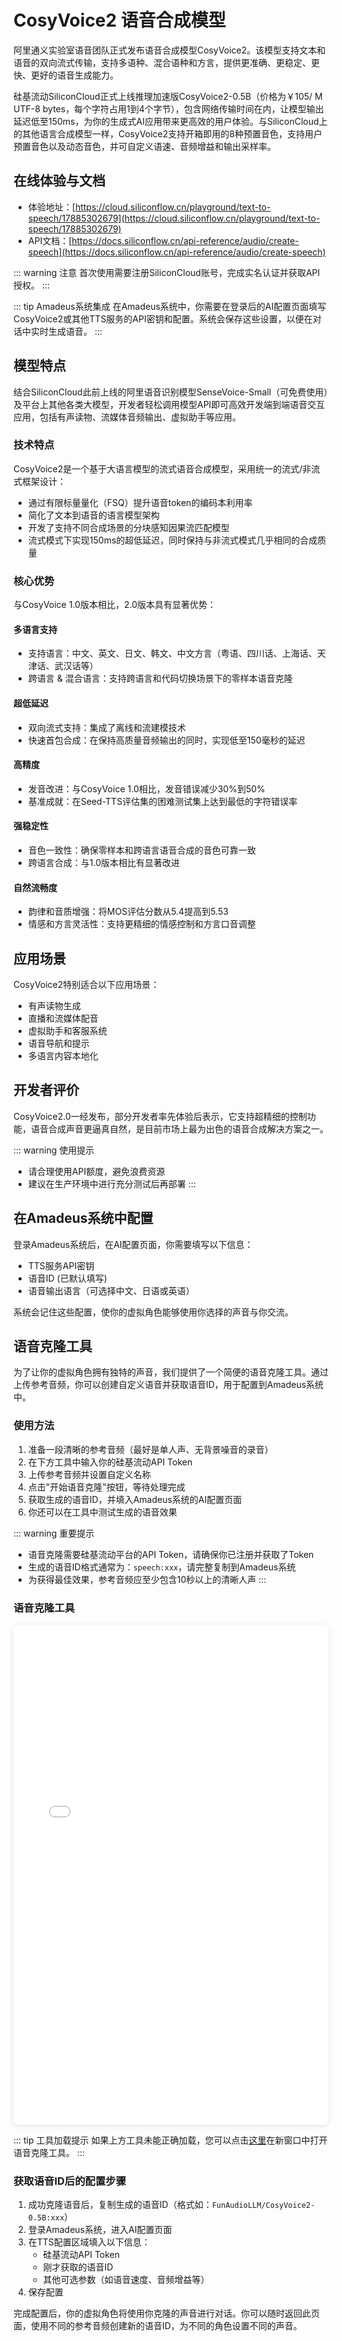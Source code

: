 # CosyVoice2 语音合成模型

阿里通义实验室语音团队正式发布语音合成模型CosyVoice2。该模型支持文本和语音的双向流式传输，支持多语种、混合语种和方言，提供更准确、更稳定、更快、更好的语音生成能力。

硅基流动SiliconCloud正式上线推理加速版CosyVoice2-0.5B（价格为￥105/ M UTF-8 bytes，每个字符占用1到4个字节），包含网络传输时间在内，让模型输出延迟低至150ms，为你的生成式AI应用带来更高效的用户体验。与SiliconCloud上的其他语言合成模型一样，CosyVoice2支持开箱即用的8种预置音色，支持用户预置音色以及动态音色，并可自定义语速、音频增益和输出采样率。

## 在线体验与文档

- 体验地址：[https://cloud.siliconflow.cn/playground/text-to-speech/17885302679](https://cloud.siliconflow.cn/playground/text-to-speech/17885302679)
- API文档：[https://docs.siliconflow.cn/api-reference/audio/create-speech](https://docs.siliconflow.cn/api-reference/audio/create-speech)

::: warning 注意
首次使用需要注册SiliconCloud账号，完成实名认证并获取API授权。
:::

::: tip Amadeus系统集成
在Amadeus系统中，你需要在登录后的AI配置页面填写CosyVoice2或其他TTS服务的API密钥和配置。系统会保存这些设置，以便在对话中实时生成语音。
:::

## 模型特点

结合SiliconCloud此前上线的阿里语音识别模型SenseVoice-Small（可免费使用）及平台上其他各类大模型，开发者轻松调用模型API即可高效开发端到端语音交互应用，包括有声读物、流媒体音频输出、虚拟助手等应用。

### 技术特点

CosyVoice2是一个基于大语言模型的流式语音合成模型，采用统一的流式/非流式框架设计：

- 通过有限标量量化（FSQ）提升语音token的编码本利用率
- 简化了文本到语音的语言模型架构
- 开发了支持不同合成场景的分块感知因果流匹配模型
- 流式模式下实现150ms的超低延迟，同时保持与非流式模式几乎相同的合成质量

### 核心优势

与CosyVoice 1.0版本相比，2.0版本具有显著优势：

#### 多语言支持
- 支持语言：中文、英文、日文、韩文、中文方言（粤语、四川话、上海话、天津话、武汉话等）
- 跨语言 & 混合语言：支持跨语言和代码切换场景下的零样本语音克隆

#### 超低延迟
- 双向流式支持：集成了离线和流建模技术
- 快速首包合成：在保持高质量音频输出的同时，实现低至150毫秒的延迟

#### 高精度
- 发音改进：与CosyVoice 1.0相比，发音错误减少30%到50%
- 基准成就：在Seed-TTS评估集的困难测试集上达到最低的字符错误率

#### 强稳定性
- 音色一致性：确保零样本和跨语言语音合成的音色可靠一致
- 跨语言合成：与1.0版本相比有显著改进

#### 自然流畅度
- 韵律和音质增强：将MOS评估分数从5.4提高到5.53
- 情感和方言灵活性：支持更精细的情感控制和方言口音调整

## 应用场景

CosyVoice2特别适合以下应用场景：
- 有声读物生成
- 直播和流媒体配音
- 虚拟助手和客服系统
- 语音导航和提示
- 多语言内容本地化

## 开发者评价

CosyVoice2.0一经发布，部分开发者率先体验后表示，它支持超精细的控制功能，语音合成声音更逼真自然，是目前市场上最为出色的语音合成解决方案之一。

::: warning 使用提示
- 请合理使用API额度，避免浪费资源
- 建议在生产环境中进行充分测试后再部署
:::

## 在Amadeus系统中配置

登录Amadeus系统后，在AI配置页面，你需要填写以下信息：
- TTS服务API密钥
- 语音ID (已默认填写)
- 语音输出语言（可选择中文、日语或英语）

系统会记住这些配置，使你的虚拟角色能够使用你选择的声音与你交流。

## 语音克隆工具

为了让你的虚拟角色拥有独特的声音，我们提供了一个简便的语音克隆工具。通过上传参考音频，你可以创建自定义语音并获取语音ID，用于配置到Amadeus系统中。

### 使用方法

1. 准备一段清晰的参考音频（最好是单人声、无背景噪音的录音）
2. 在下方工具中输入你的硅基流动API Token
3. 上传参考音频并设置自定义名称
4. 点击"开始语音克隆"按钮，等待处理完成
5. 获取生成的语音ID，并填入Amadeus系统的AI配置页面
6. 你还可以在工具中测试生成的语音效果

::: warning 重要提示
- 语音克隆需要硅基流动平台的API Token，请确保你已注册并获取了Token
- 生成的语音ID格式通常为：`speech:xxx`，请完整复制到Amadeus系统
- 为获得最佳效果，参考音频应至少包含10秒以上的清晰人声
:::

### 语音克隆工具

<div>
<iframe src="/voice_clone_demo.html" width="100%" height="800px" frameborder="0" style="border-radius: 8px; box-shadow: 0 2px 10px rgba(0, 0, 0, 0.1);"></iframe>
</div>

::: tip 工具加载提示
如果上方工具未能正确加载，您可以点击[这里](/voice-cloner.html)在新窗口中打开语音克隆工具。
:::

### 获取语音ID后的配置步骤

1. 成功克隆语音后，复制生成的语音ID（格式如：`FunAudioLLM/CosyVoice2-0.5B:xxx`）
2. 登录Amadeus系统，进入AI配置页面
3. 在TTS配置区域填入以下信息：
   - 硅基流动API Token
   - 刚才获取的语音ID
   - 其他可选参数（如语音速度、音频增益等）
4. 保存配置

完成配置后，你的虚拟角色将使用你克隆的声音进行对话。你可以随时返回此页面，使用不同的参考音频创建新的语音ID，为不同的角色设置不同的声音。
